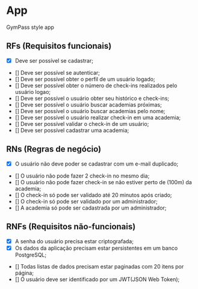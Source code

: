 # App

GymPass style app

## RFs (Requisitos funcionais)

- [x] Deve ser possível se cadastrar;
- [] Deve ser possível se autenticar;
- [] Deve ser possível obter o perfil de um usuário logado;
- [] Deve ser possível obter o número de check-ins realizados pelo usuário logao;
- [] Deve ser possível o usuário obter seu histórico e check-ins;
- [] Deve ser possível o usuário buscar academias próximas;
- [] Deve ser possível o usuário buscar academias pelo nome;
- [] Deve ser possível o usuário realizar check-in em uma academia;
- [] Deve ser possível validar o check-in de um usuário;
- [] Deve ser possível cadastrar uma academia;

## RNs (Regras de negócio)

- [x] O usuário não deve poder se cadastrar com um e-mail duplicado;
- [] O usuário não pode fazer 2 check-in no mesmo dia;
- [] O usuário não pode fazer check-in se não estiver perto de (100m) da academia;
- [] O check-in só pode ser validado até 20 minutos após criado;
- [] O check-in só pode ser validado por um administrador;
- [] A academia só pode ser cadastrada por um administrador;

## RNFs (Requisitos não-funcionais)

- [x] A senha do usuário precisa estar criptografada;
- [x] Os dados da aplicação precisam estar persistentes em um banco PostgreSQL;
- [] Todas listas de dados precisam estar paginadas com 20 itens por página;
- [] O usuário deve ser identificado por um JWT(JSON Web Token);
